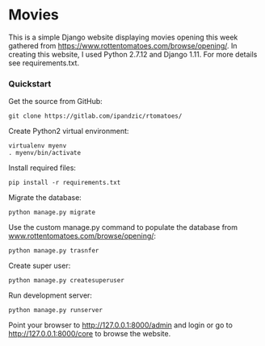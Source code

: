 # Movies

This is a simple Django website displaying movies opening this week gathered from https://www.rottentomatoes.com/browse/opening/. In creating this website, I used Python 2.7.12 and Django 1.11. For more details see requirements.txt.

### Quickstart

Get the source from GitHub:

    git clone https://gitlab.com/ipandzic/rtomatoes/

Create Python2 virtual environment:

    virtualenv myenv
    . myenv/bin/activate

Install required files:

    pip install -r requirements.txt

Migrate the database:

    python manage.py migrate

Use the custom manage.py command to populate the database from www.rottentomatoes.com/browse/opening/:

    python manage.py trasnfer


Create super user:

    python manage.py createsuperuser

Run development server:

    python manage.py runserver

Point your browser to http://127.0.0.1:8000/admin and login or go to http://127.0.0.1:8000/core to browse the website.
